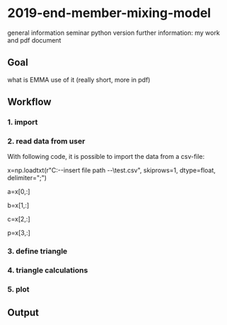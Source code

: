 # 2019-end-member-mixing-model
general information
seminar
python version
further information: my work and pdf document

## Goal
what is EMMA
use of it (really short, more in pdf)

## Workflow

### 1. import

### 2. read data from user

With following code, it is possible to import the data from a csv-file:

x=np.loadtxt(r"C:\--insert file path --\test.csv", skiprows=1, dtype=float, delimiter=";")

a=x[0,:]

b=x[1,:]

c=x[2,:]

p=x[3,:]

### 3. define triangle

### 4. triangle calculations

### 5. plot

## Output

